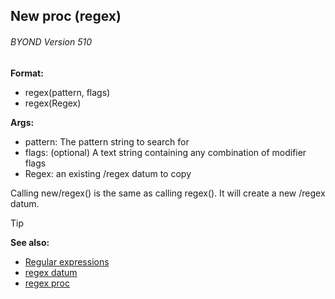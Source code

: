 ## New proc (regex) 
###### BYOND Version 510

**Format:**
+   regex(pattern, flags)
+   regex(Regex)
<!-- -->
**Args:**
+   pattern: The pattern string to search for
+   flags: (optional) A text string containing any combination of
    modifier flags
+   Regex: an existing /regex datum to copy


Calling new/regex() is the same as calling regex(). It will
create a new /regex datum.

> [!TIP] 
> **See also:**
> +   [Regular expressions](/ref/notes/regex.md) 
> +   [regex datum](/ref/regex.md) 
> +   [regex proc](/ref/proc/regex.md) <!-- -->